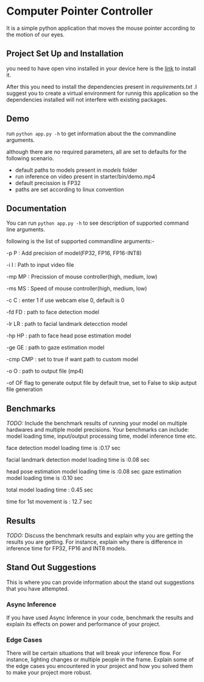 # Computer Pointer Controller
It is a simple python application that moves the mouse
pointer according to the motion of our eyes.

## Project Set Up and Installation

you need to have open vino installed in your device here is the [link](https://docs.openvinotoolkit.org/latest/index.html) to install it.

After this you need to install the dependencies present in _requirements.txt_ .I suggest you to create a virtual environment for runnig this application so the dependencies installed will not interfere with existing packages.

## Demo

run `python app.py -h` to get information about the the commandline arguments.

although there are no required parameters, all are set to defaults for the following scenario.

- default paths to models present in _models_ folder
- run inference on video present in starter/bin/demo.mp4
- default precission is FP32
- paths are set according to linux convention

## Documentation

You can run `python app.py -h` to see description of supported command line arguments.

following is the list of supported commandline arguments:-


  -p P :   Add precision of model(FP32, FP16, FP16-INT8)

  -i I :      Path to input video file

  -mp MP :    Precission of mouse controller(high, medium, low)

  -ms MS :   Speed of mouse controller(high, medium, low)

  -c C   :   enter 1 if use webcam else 0, default is 0

  -fd FD  :  path to face detection model

  -lr LR   : path to facial landmark detecction model

  -hp HP   : path to face head pose estimation model

  -ge GE   : path to gaze estimation model

  -cmp CMP : set to true if want path to custom model

  -o O     : path to output file (mp4)

  -of OF    flag to generate output file by default true, set to False to skip autput file generation

## Benchmarks
*TODO:* Include the benchmark results of running your model on multiple hardwares and multiple model precisions. Your benchmarks can include: model loading time, input/output processing time, model inference time etc.

face detection model loading time is :0.17 sec

facial landmark detection model loading time is :0.08 sec

head pose estimation model loading time is :0.08 sec
gaze estimation model loading time is :0.10 sec

total model loading time : 0.45 sec

time for 1st movement is : 12.7 sec

## Results
*TODO:* Discuss the benchmark results and explain why you are getting the results you are getting. For instance, explain why there is difference in inference time for FP32, FP16 and INT8 models.

## Stand Out Suggestions
This is where you can provide information about the stand out suggestions that you have attempted.

### Async Inference
If you have used Async Inference in your code, benchmark the results and explain its effects on power and performance of your project.

### Edge Cases
There will be certain situations that will break your inference flow. For instance, lighting changes or multiple people in the frame. Explain some of the edge cases you encountered in your project and how you solved them to make your project more robust.
